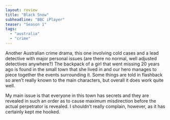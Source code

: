 ```yaml
---
layout: review
title: "Black Snow"
subheadline: "BBC iPlayer"
teaser: "Season 1"
tags:
  - "australia"
  - "crime"
---
```


Another Australian crime drama, this one involving cold cases and a lead
detective with major personal issues (are there no normal, well adjusted
detectives anywhere?) The backpack of a girl that went missing 20 years ago is
found in the small town that she lived in and our hero manages to piece
together the events surrounding it. Some things are told in flashback so aren’t
really known to the main characters, but overall it does work quite well.

My main issue is that everyone in this town has secrets and they are revealed
in such an order as to cause maximum misdirection before the actual perpetrator
is revealed. I shouldn’t really complain, however, as it has certainly kept me
hooked.
